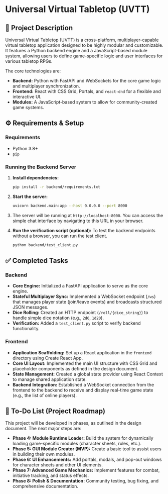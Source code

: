 # Universal Virtual Tabletop (UVTT)

## 📖 Project Description

Universal Virtual Tabletop (UVTT) is a cross-platform, multiplayer-capable virtual tabletop application designed to be highly modular and customizable. It features a Python backend engine and a JavaScript-based module system, allowing users to define game-specific logic and user interfaces for various tabletop RPGs.

The core technologies are:
- **Backend:** Python with FastAPI and WebSockets for the core game logic and multiplayer synchronization.
- **Frontend:** React with CSS Grid, Portals, and `react-dnd` for a flexible and interactive UI.
- **Modules:** A JavaScript-based system to allow for community-created game systems.

## ⚙️ Requirements & Setup

### Requirements
- Python 3.8+
- `pip`

### Running the Backend Server
1.  **Install dependencies:**
    ```bash
    pip install -r backend/requirements.txt
    ```
2.  **Start the server:**
    ```bash
    uvicorn backend.main:app --host 0.0.0.0 --port 8000
    ```
3.  The server will be running at `http://localhost:8000`. You can access the simple chat interface by navigating to this URL in your browser.

4.  **Run the verification script (optional):**
    To test the backend endpoints without a browser, you can run the test client.
    ```bash
    python backend/test_client.py
    ```

## ✅ Completed Tasks

### Backend
- **Core Engine:** Initialized a FastAPI application to serve as the core engine.
- **Stateful Multiplayer Sync:** Implemented a WebSocket endpoint (`/ws`) that manages player state (join/leave events) and broadcasts structured JSON messages.
- **Dice Rolling:** Created an HTTP endpoint (`/roll/{dice_string}`) to handle simple dice notation (e.g., `2d6`, `1d20`).
- **Verification:** Added a `test_client.py` script to verify backend functionality.

### Frontend
- **Application Scaffolding:** Set up a React application in the `frontend` directory using Create React App.
- **Core UI Layout:** Implemented the main UI structure with CSS Grid and placeholder components as defined in the design document.
- **State Management:** Created a global state provider using React Context to manage shared application state.
- **Backend Integration:** Established a WebSocket connection from the frontend to the backend to receive and display real-time game state (e.g., the list of online players).

## 📝 To-Do List (Project Roadmap)

This project will be developed in phases, as outlined in the design document. The next major steps are:

- **Phase 4: Module Runtime Loader:** Build the system for dynamically loading game-specific modules (character sheets, rules, etc.).
- **Phase 5: GUI Module Creator (MVP):** Create a basic tool to assist users in building their own modules.
- **Phase 6: UI Enhancements:** Add portals, modals, and pop-out windows for character sheets and other UI elements.
- **Phase 7: Advanced Game Mechanics:** Implement features for combat, initiative tracking, and status effects.
- **Phase 8: Polish & Documentation:** Community testing, bug fixing, and comprehensive documentation.
